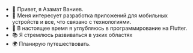 - 👋 Привет, я Азамат Ваниев.
- 👀 Меня интересует разработка приложений для мобильных устройств и все, что связано с технологиями.
- 🌱 В настоящее время я углубляюсь в программирование на Flutter.
- 📚 Я стремлюсь развиваться в узких областях
- 🌍 Планирую путешествовать. 
